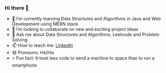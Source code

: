 ### Hi there 👋

- 🌱 I’m currently learning Data Structures and Algorithms in Java and Web Development using MERN stack
- 👯 I’m looking to collaborate on new and exciting project ideas
- 💬 Ask me about Data Structures and Algorithms, Leetcode and Problem Solving
- 📫 How to reach me: [LinkedIn](https://www.linkedin.com/in/guneet-malhotra-952a0b190/) 
- 😄 Pronouns: He/His
- ⚡ Fun fact: It took less code to send a machine to space than to run a smartphone

